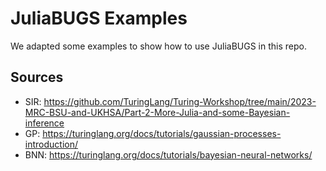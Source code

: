 # JuliaBUGS Examples

We adapted some examples to show how to use JuliaBUGS in this repo.

## Sources

* SIR: https://github.com/TuringLang/Turing-Workshop/tree/main/2023-MRC-BSU-and-UKHSA/Part-2-More-Julia-and-some-Bayesian-inference
* GP: https://turinglang.org/docs/tutorials/gaussian-processes-introduction/
* BNN: https://turinglang.org/docs/tutorials/bayesian-neural-networks/
